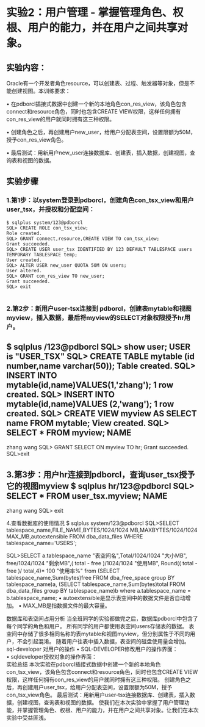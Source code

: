 # 实验2：用户管理 - 掌握管理角色、权根、用户的能力，并在用户之间共享对象。  

## 实验内容：  

Oracle有一个开发者角色resource，可以创建表、过程、触发器等对象，但是不能创建视图。本训练要求：  

•	在pdborcl插接式数据中创建一个新的本地角色con_res_view，该角色包含connect和resource角色，同时也包含CREATE VIEW权限，这样任何拥有con_res_view的用户就同时拥有这三种权限。  

•	创建角色之后，再创建用户new_user，给用户分配表空间，设置限额为50M，授予con_res_view角色。  

•	最后测试：用新用户new_user连接数据库、创建表，插入数据，创建视图，查询表和视图的数据。  

##  实验步骤  

### 1.第1步：以system登录到pdborcl，创建角色con_tsx_view和用户user_tsx，并授权和分配空间：  
```
$ sqlplus system/123@pdborcl
SQL> CREATE ROLE con_tsx_view;
Role created.
SQL> GRANT connect,resource,CREATE VIEW TO con_tsx_view;
Grant succeeded.
SQL> CREATE USER user_tsx IDENTIFIED BY 123 DEFAULT TABLESPACE users TEMPORARY TABLESPACE temp;
User created.
SQL> ALTER USER new_user QUOTA 50M ON users;
User altered.
SQL> GRANT con_res_view TO new_user;
Grant succeeded.
SQL> exit
 ```
 ![]()
### 2.第2步：新用户user-tsx连接到 pdborcl，创建表mytable和视图myview，插入数据，最后将myview的SELECT对象权限授予hr用户。
$ sqlplus /123@pdborcl
SQL> show user;
USER is "USER_TSX"
SQL> CREATE TABLE mytable (id number,name varchar(50));
Table created.
SQL> INSERT INTO mytable(id,name)VALUES(1,'zhang');
1 row created.
SQL> INSERT INTO mytable(id,name)VALUES (2,'wang');
1 row created.
SQL> CREATE VIEW myview AS SELECT name FROM mytable;
View created.
SQL> SELECT * FROM myview;
NAME
--------------------------------------------------
zhang
wang
SQL> GRANT SELECT ON myview TO hr;
Grant succeeded.
SQL>exit
 
3.第3步：用户hr连接到pdborcl，查询user_tsx授予它的视图myview
$ sqlplus hr/123@pdborcl
SQL> SELECT * FROM user_tsx.myview;
NAME
--------------------------------------------------
zhang
wang
SQL> exit
 
4.查看数据库的使用情况
$ sqlplus system/123@pdborcl
SQL>SELECT tablespace_name,FILE_NAME,BYTES/1024/1024 MB,MAXBYTES/1024/1024 MAX_MB,autoextensible FROM dba_data_files  WHERE  tablespace_name='USERS';

SQL>SELECT a.tablespace_name "表空间名",Total/1024/1024 "大小MB",
 free/1024/1024 "剩余MB",( total - free )/1024/1024 "使用MB",
 Round(( total - free )/ total,4)* 100 "使用率%"
 from (SELECT tablespace_name,Sum(bytes)free
        FROM   dba_free_space group  BY tablespace_name)a,
       (SELECT tablespace_name,Sum(bytes)total FROM dba_data_files
        group  BY tablespace_name)b
 where  a.tablespace_name = b.tablespace_name;
•	autoextensible是显示表空间中的数据文件是否自动增加。
•	MAX_MB是指数据文件的最大容量。
 
数据库和表空间占用分析
当全班同学的实验都做完之后，数据库pdborcl中包含了每个同学的角色和用户。 所有同学的用户都使用表空间users存储表的数据。 表空间中存储了很多相同名称的表mytable和视图myview，但分别属性于不同的用户，不会引起混淆。 随着用户往表中插入数据，表空间的磁盘使用量会增加。
sql-developer 对用户的操作
•	SQL-DEVELOPER修改用户的操作界面：  
•	sqldeveloper授权对象的操作界面：  
实验总结
本次实验在pdborcl插接式数据中创建一个新的本地角色con_tsx_view，该角色包含connect和resource角色，同时也包含CREATE VIEW权限，这样任何拥有con_res_view的用户就同时拥有这三种权限。 创建角色之后，再创建用户user_tsx，给用户分配表空间，设置限额为50M，授予con_tsx_view角色。 最后测试：用新用户user-tsx连接数据库、创建表，插入数据，创建视图，查询表和视图的数据。 使我们在本次实验中掌握了用户管理功能，并掌握管理角色、权根、用户的能力，并在用户之间共享对象。让我们在本次实验中受益匪浅。


